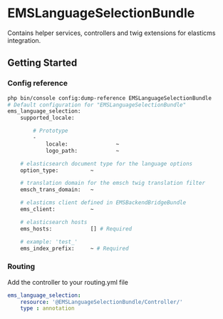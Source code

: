 # EMSLanguageSelectionBundle
Contains helper services, controllers and twig extensions for elasticms integration.
## Getting Started
### Config reference
```bash
php bin/console config:dump-reference EMSLanguageSelectionBundle
# Default configuration for "EMSLanguageSelectionBundle"
ems_language_selection:
    supported_locale:

        # Prototype
        -
            locale:               ~
            logo_path:            ~

    # elasticsearch document type for the language options
    option_type:          ~

    # translation domain for the emsch twig translation filter
    emsch_trans_domain:   ~

    # elasticms client defined in EMSBackendBridgeBundle
    ems_client:           ~

    # elasticsearch hosts
    ems_hosts:            [] # Required

    # example: 'test_'
    ems_index_prefix:     ~ # Required
````
### Routing
Add the controller to your routing.yml file
```yml
ems_language_selection:
    resource: '@EMSLanguageSelectionBundle/Controller/'
    type : annotation
````